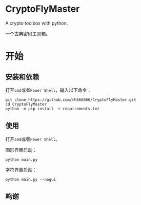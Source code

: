 # CryptoFlyMaster
A crypto toolbox with python.  

一个古典密码工具箱。

# 开始
## 安装和依赖
打开`cmd`或者`Power Shell`，输入以下命令：
```shell
git clone https://github.com/rh666666/CryptoFlyMaster.git
cd CryptoFlyMaster
python -m pip install -r requirements.txt
```
## 使用
打开`cmd`或者`Power Shell`。  

图形界面启动：
```shell
python main.py
```
字符界面启动：
```shell
python main.py --nogui
```
## 鸣谢
